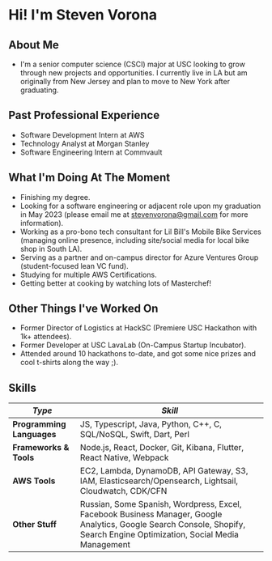 # Hi! I'm Steven Vorona

## About Me
- I'm a senior computer science (CSCI) major at USC looking to grow through new projects and opportunities. I currently live in LA but am originally from New Jersey and plan to move to New York after graduating.

## Past Professional Experience
- Software Development Intern at AWS
- Technology Analyst at Morgan Stanley
- Software Engineering Intern at Commvault

## What I'm Doing At The Moment
- Finishing my degree.
- Looking for a software engineering or adjacent role upon my graduation in May 2023 (please email me at stevenvorona@gmail.com for more information).
- Working as a pro-bono tech consultant for Lil Bill's Mobile Bike Services (managing online presence, including site/social media for local bike shop in South LA).
- Serving as a partner and on-campus director for Azure Ventures Group (student-focused lean VC fund).
- Studying for multiple AWS Certifications.
- Getting better at cooking by watching lots of Masterchef!

## Other Things I've Worked On
- Former Director of Logistics at HackSC (Premiere USC Hackathon with 1k+ attendees).
- Former Developer at USC LavaLab (On-Campus Startup Incubator).
- Attended around 10 hackathons to-date, and got some nice prizes and cool t-shirts along the way ;).

## Skills
| *Type* | *Skill* |
| --------------- | --------------- |
| **Programming Languages** | JS, Typescript, Java, Python, C++, C, SQL/NoSQL, Swift, Dart, Perl |
| **Frameworks & Tools** | Node.js, React, Docker, Git, Kibana, Flutter, React Native, Webpack |
| **AWS Tools** | EC2, Lambda, DynamoDB, API Gateway, S3, IAM, Elasticsearch/Opensearch, Lightsail, Cloudwatch, CDK/CFN |
| **Other Stuff** | Russian, Some Spanish, Wordpress, Excel, Facebook Business Manager, Google Analytics, Google Search Console, Shopify, Search Engine Optimization, Social Media Management |
